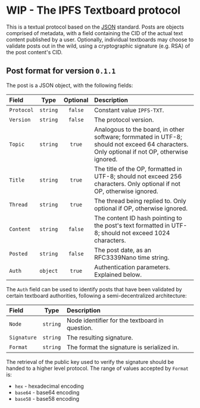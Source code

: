 # WIP - The IPFS Textboard protocol

This is a textual protocol based on the [JSON](https://www.json.org/) standard.
Posts are objects comprised of metadata, with a field containing the CID of the
actual text content published by a user. Optionally, individual textboards may
choose to validate posts out in the wild, using a cryptographic signature (e.g. RSA)
of the post content's CID.

## Post format for version `0.1.1`

The post is a JSON object, with the following fields:

| Field | Type | Optional | Description |
| :--- | :---: | :---: | :--- |
| `Protocol` | `string` | `false` | Constant value `IPFS-TXT`. |
| `Version` | `string` | `false` | The protocol version. |
| `Topic` | `string` | `true` | Analogous to the board, in other software; formmated in UTF-8; should not exceed 64 characters. Only optional if not OP, otherwise ignored. |
| `Title` | `string` | `true` | The title of the OP, formatted in UTF-8; should not exceed 256 characters. Only optional if not OP, otherwise ignored. |
| `Thread` | `string` | `true` | The thread being replied to. Only optional if OP, otherwise ignored. |
| `Content` | `string` | `false` | The content ID hash pointing to the post's text formatted in UTF-8; should not exceed 1024 characters. |
| `Posted` | `string` | `false` | The post date, as an RFC3339Nano time string. |
| `Auth` | `object` | `true` | Authentication parameters. Explained below. |

The `Auth` field can be used to identify posts that have been validated by
certain textboard authorities, following a semi-decentralized architecture:

| Field | Type | Description |
| :--- | :---: | :--- |
| `Node` | `string` | Node identifier for the textboard in question. |
| `Signature` | `string` | The resulting signature. |
| `Format` | `string` | The format the signature is serialized in. |

The retrieval of the public key used to verify the signature should be handed to a higher
level protocol. The range of values accepted by `Format` is:

* `hex` - hexadecimal encoding
* `base64` - base64 encoding
* `base58` - base58 encoding
